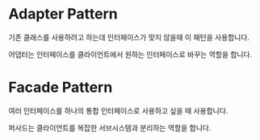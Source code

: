 # Adapter Pattern
기존 클래스를 사용하려고 하는데 인터페이스가 맞지 않을때 이 패턴을 사용합니다.

어댑터는 인터페이스를 클라이언트에서 원하는 인터페이스로 바꾸는 역할을 합니다.


# Facade Pattern
여러 인터페이스를 하나의 통합 인터페이스로 사용하고 싶을 때 사용합니다.

퍼사드는 클라이언트를 복잡한 서브시스템과 분리하는 역할을 합니다.
